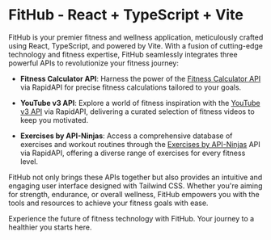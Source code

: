 # FitHub - React + TypeScript + Vite

FitHub is your premier fitness and wellness application, meticulously crafted using React, TypeScript, and powered by Vite. With a fusion of cutting-edge technology and fitness expertise, FitHub seamlessly integrates three powerful APIs to revolutionize your fitness journey:

- **Fitness Calculator API**: Harness the power of the [Fitness Calculator API](https://rapidapi.com/malaaddincelik/api/fitness-calculator/) via RapidAPI for precise fitness calculations tailored to your goals.

- **YouTube v3 API**: Explore a world of fitness inspiration with the [YouTube v3 API](https://rapidapi.com/ytdlfree/api/youtube-v31/) via RapidAPI, delivering a curated selection of fitness videos to keep you motivated.

- **Exercises by API-Ninjas**: Access a comprehensive database of exercises and workout routines through the [Exercises by API-Ninjas](https://rapidapi.com/apininjas/api/exercises-by-api-ninjas/) API via RapidAPI, offering a diverse range of exercises for every fitness level.

FitHub not only brings these APIs together but also provides an intuitive and engaging user interface designed with Tailwind CSS. Whether you're aiming for strength, endurance, or overall wellness, FitHub empowers you with the tools and resources to achieve your fitness goals with ease.

Experience the future of fitness technology with FitHub. Your journey to a healthier you starts here.
